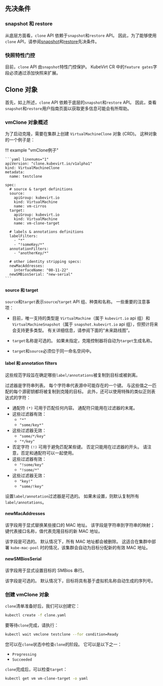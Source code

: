 ## 先决条件

### snapshot 和 restore

从底层方面看，`clone` API 依赖于`snapshot`和`restore` API。 因此，为了能够使用`clone` API，请参阅[snapshot](./virtualMachineSnapshot.md)和[restore](./virtualMachineRestore.md)先决条件。

### 快照特性门控

目前，`clone` API 由`snapshot`特性门控保护。 KubeVirt CR 中的`feature gates`字段必须通过添加快照来扩展。

## Clone 对象

首先，如上所述，`clone` API 依赖于底层的`snapshot`和`restore` API。 因此，查看`snapshot`和`restore`用户指南页面以获取更多信息可能会有所帮助。

### vmClone 对象概述

为了启动克隆，需要在集群上创建 `VirtualMachineClone` 对象 (CRD)。 这种对象的一个例子是：

!!! example "vmClone例子"

    ```yaml linenums="1"
    apiVersion: "clone.kubevirt.io/v1alpha1"
    kind: VirtualMachineClone
    metadata:
      name: testclone
    
    spec:
      # source & target definitions
      source:
        apiGroup: kubevirt.io
        kind: VirtualMachine
        name: vm-cirros
      target:
        apiGroup: kubevirt.io
        kind: VirtualMachine
        name: vm-clone-target
    
      # labels & annotations definitions
      labelFilters:
        - "*"
        - "!someKey/*"
      annotationFilters:
        - "anotherKey/*"
    
      # other identity stripping specs:
      newMacAddresses:
        interfaceName: "00-11-22"
      newSMBiosSerial: "new-serial"
    ```

#### source 和 target

`source`和`target`表示`source`/`target` API 组、种类和名称。 一些重要的注意事项：

- 目前，唯一支持的类型是 `VirtualMachine`（属于 `kubevirt.io` api 组）和 `VirtualMachineSnapshot`（属于 `snapshot.kubevirt.io` api 组），但预计将来会支持更多类型。 有关详细信息，请参阅下面的“未来路线图”。

- `target`名称是可选的。 如果未指定，克隆控制器将自动为`target`生成名称。

- `target`和`source`必须位于同一命名空间中。

#### label 和 annotation filters 

这些规范字段旨在确定哪些`label/annotations`被复制到目标或被剥离。

过滤器是字符串列表。 每个字符串代表源中可能存在的一个键。 与这些值之一匹配的每个源密钥都将被复制到克隆的目标。 此外，还可以使用特殊的类似正则表达式的字符：

- 通配符 `(*)` 可用于匹配任何内容。 通配符只能用在过滤器的末尾。
- 这些过滤器有效：
    - `"*"`
    - `"some/key*"`
- 这些过滤器无效：
    - `"some/*/key"`
    - `"*/key"`
- 否定字符 `(!)` 可用于避免匹配某些键。 否定只能用在过滤器的开头。 请注意，否定和通配符可以一起使用。
- 这些过滤器有效：
    - `"!some/key"`
    - `"!some/*"`
- 这些过滤器无效：
    - `"key!"`
    - `"some/!key"`

设置`label/annotation`过滤器是可选的。 如果未设置，则默认复制所有`label/annotations`。

#### newMacAddresses

该字段用于显式替换某些接口的 MAC 地址。 该字段是字符串到字符串的映射； 键代表接口名称，值代表克隆目标的新 MAC 地址。

该字段是可选的。 默认情况下，所有 MAC 地址都会被删除。 这适合在集群中部署 `kube-mac-pool` 时的情况，该集群会自动为目标分配新的有效 MAC 地址。

#### newSMBiosSerial

该字段用于显式设置目标的 SMBios 串行。

该字段是可选的。 默认情况下，目标将具有基于虚拟机名称自动生成的序列号。

### 创建 vmClone 对象

`clone`清单准备好后，我们可以创建它：

```bash
kubectl create -f clone.yaml
```

要等待`clone`完成，请执行：
```bash
kubectl wait vmclone testclone --for condition=Ready
```

您可以在`clone`状态中检查`clone`的阶段。 它可以是以下之一：

- `Progressing`
- `Succeeded`

`clone`完成后，可以检查`target`：

```bash
kubectl get vm vm-clone-target -o yaml
```


